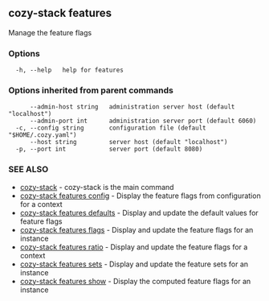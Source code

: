 ## cozy-stack features

Manage the feature flags

### Options

```
  -h, --help   help for features
```

### Options inherited from parent commands

```
      --admin-host string   administration server host (default "localhost")
      --admin-port int      administration server port (default 6060)
  -c, --config string       configuration file (default "$HOME/.cozy.yaml")
      --host string         server host (default "localhost")
  -p, --port int            server port (default 8080)
```

### SEE ALSO

* [cozy-stack](cozy-stack.md)	 - cozy-stack is the main command
* [cozy-stack features config](cozy-stack_features_config.md)	 - Display the feature flags from configuration for a context
* [cozy-stack features defaults](cozy-stack_features_defaults.md)	 - Display and update the default values for feature flags
* [cozy-stack features flags](cozy-stack_features_flags.md)	 - Display and update the feature flags for an instance
* [cozy-stack features ratio](cozy-stack_features_ratio.md)	 - Display and update the feature flags for a context
* [cozy-stack features sets](cozy-stack_features_sets.md)	 - Display and update the feature sets for an instance
* [cozy-stack features show](cozy-stack_features_show.md)	 - Display the computed feature flags for an instance

